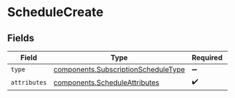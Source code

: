 # ScheduleCreate


## Fields

| Field                                                                                      | Type                                                                                       | Required                                                                                   | Description                                                                                | Example                                                                                    |
| ------------------------------------------------------------------------------------------ | ------------------------------------------------------------------------------------------ | ------------------------------------------------------------------------------------------ | ------------------------------------------------------------------------------------------ | ------------------------------------------------------------------------------------------ |
| `type`                                                                                     | [components.SubscriptionScheduleType](../../models/components/subscriptionscheduletype.md) | :heavy_minus_sign:                                                                         | N/A                                                                                        | subscription_schedule                                                                      |
| `attributes`                                                                               | [components.ScheduleAttributes](../../models/components/scheduleattributes.md)             | :heavy_check_mark:                                                                         | N/A                                                                                        |                                                                                            |